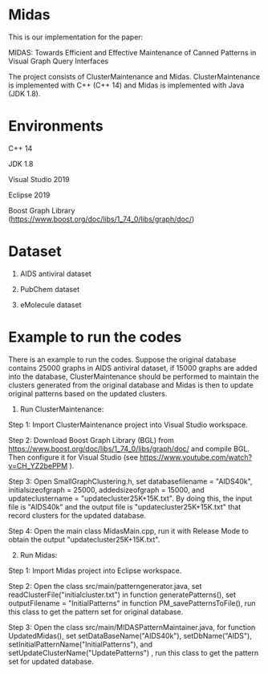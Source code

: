 # Midas 

This is our implementation for the paper:

MIDAS: Towards Efficient and Effective Maintenance of Canned Patterns in Visual Graph Query Interfaces

The project consists of ClusterMaintenance and Midas. ClusterMaintenance is  implemented with C++ (C++ 14) and  Midas is implemented with Java (JDK 1.8). 


# Environments

C++ 14

JDK 1.8

Visual Studio 2019

Eclipse 2019  

Boost Graph Library (https://www.boost.org/doc/libs/1_74_0/libs/graph/doc/)

# Dataset

1) AIDS antiviral dataset

2) PubChem dataset

3) eMolecule dataset


# Example to run the codes

There is an example to run the codes. Suppose the original database contains 25000 graphs in AIDS antiviral dataset, if 15000 graphs are added into the database, ClusterMaintenance should be performed to maintain the  clusters generated from  the original database  and Midas is then to update original patterns based on the updated clusters. 

1. Run ClusterMaintenance: 

Step 1:  Import ClusterMaintenance project into Visual Studio workspace.  

Step 2: Download Boost Graph Library (BGL) from https://www.boost.org/doc/libs/1_74_0/libs/graph/doc/ and compile BGL. Then configure it for Visual Studio (see https://www.youtube.com/watch?v=CH_YZ2bePPM ).

Step 3:  Open SmallGraphClustering.h, set  databasefilename = "AIDS40k",  initialsizeofgraph = 25000, addedsizeofgraph = 15000,  and  updateclustername = "updatecluster25K+15K.txt".   By doing this,  the input file is "AIDS40k" and the output file is  "updatecluster25K+15K.txt" that record clusters for the updated database. 

Step 4:  Open the main class MidasMain.cpp, run it with Release Mode to obtain the output "updatecluster25K+15K.txt". 

2. Run Midas:

Step 1:  Import Midas project into Eclipse workspace.  

Step 2:  Open the class  src/main/patterngenerator.java,   set  readClusterFile("initialcluster.txt") in function generatePatterns(), set outputFilename = "InitialPatterns" in function PM_savePatternsToFile(),  run this class  to get the pattern set for original database.

Step 3:  Open the  class src/main/MIDASPatternMaintainer.java,  for function  UpdatedMidas(), set setDataBaseName("AIDS40k"), 
		setDbName("AIDS"),  setInitialPatternName("InitialPatterns"),  and setUpdateClusterName("UpdatePatterns") , run this class to get the pattern set for updated database. 
    
